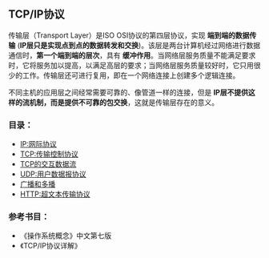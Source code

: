 ## TCP/IP协议

传输层（Transport Layer）是ISO OSI协议的第四层协议，实现 **端到端的数据传输** (**IP层只是实现点到点的数据转发和交换**)。该层是两台计算机经过网络进行数据通信时，**第一个端到端的层次**，具有 **缓冲作用**。当网络层服务质量不能满足要求时，它将服务加以提高，以满足高层的要求；当网络层服务质量较好时，它只用很少的工作。传输层还可进行复用，即在一个网络连接上创建多个逻辑连接。

不同主机的应用层之间经常需要可靠的、像管道一样的连接，但是 **IP层不提供这样的流机制，而是提供不可靠的包交换**，这就是传输层存在的意义。

###  目录：

  * [IP:网际协议](ip.md)
  * [TCP:传输控制协议](tcp1.md)
  * [TCP的交互数据流](tcp2.md)
  * [UDP:用户数据报协议](udp1.md)
  * [广播和多播](tcpip12.md)
  * [HTTP:超文本传输协议](http.md)

### 参考书目：
   + 《操作系统概念》中文第七版
   + 《TCP/IP协议详解》
